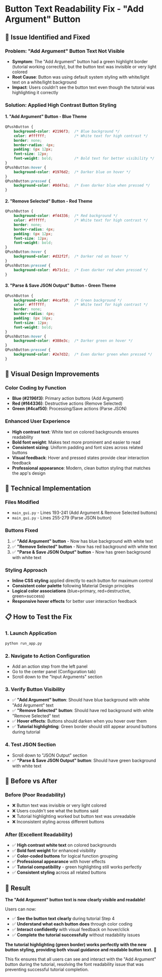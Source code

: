 # Button Text Readability Fix - "Add Argument" Button

## 🎯 **Issue Identified and Fixed**

### **Problem**: "Add Argument" Button Text Not Visible
- **Symptom**: The "Add Argument" button had a green highlight border (tutorial working correctly), but the button text was invisible or very light colored
- **Root Cause**: Button was using default system styling with white/light text on a white/light background
- **Impact**: Users couldn't see the button text even though the tutorial was highlighting it correctly

### **Solution**: Applied High Contrast Button Styling

#### **1. "Add Argument" Button - Blue Theme**
```css
QPushButton {
    background-color: #2196f3;  /* Blue background */
    color: #ffffff;             /* White text for high contrast */
    border: none;
    border-radius: 4px;
    padding: 6px 12px;
    font-size: 12px;
    font-weight: bold;          /* Bold text for better visibility */
}
QPushButton:hover {
    background-color: #1976d2;  /* Darker blue on hover */
}
QPushButton:pressed {
    background-color: #0d47a1;  /* Even darker blue when pressed */
}
```

#### **2. "Remove Selected" Button - Red Theme**
```css
QPushButton {
    background-color: #f44336;  /* Red background */
    color: #ffffff;             /* White text for high contrast */
    border: none;
    border-radius: 4px;
    padding: 6px 12px;
    font-size: 12px;
    font-weight: bold;
}
QPushButton:hover {
    background-color: #d32f2f;  /* Darker red on hover */
}
QPushButton:pressed {
    background-color: #b71c1c;  /* Even darker red when pressed */
}
```

#### **3. "Parse & Save JSON Output" Button - Green Theme**
```css
QPushButton {
    background-color: #4caf50;  /* Green background */
    color: #ffffff;             /* White text for high contrast */
    border: none;
    border-radius: 4px;
    padding: 8px 16px;
    font-size: 12px;
    font-weight: bold;
}
QPushButton:hover {
    background-color: #388e3c;  /* Darker green on hover */
}
QPushButton:pressed {
    background-color: #2e7d32;  /* Even darker green when pressed */
}
```

## 🎨 **Visual Design Improvements**

### **Color Coding by Function**
- **Blue (#2196f3)**: Primary action buttons (Add Argument)
- **Red (#f44336)**: Destructive actions (Remove Selected)
- **Green (#4caf50)**: Processing/Save actions (Parse JSON)

### **Enhanced User Experience**
- **High contrast text**: White text on colored backgrounds ensures readability
- **Bold font weight**: Makes text more prominent and easier to read
- **Consistent sizing**: Uniform padding and font sizes across related buttons
- **Visual feedback**: Hover and pressed states provide clear interaction feedback
- **Professional appearance**: Modern, clean button styling that matches the app's design

## 🔧 **Technical Implementation**

### **Files Modified**
- `main_gui.py` - Lines 193-241 (Add Argument & Remove Selected buttons)
- `main_gui.py` - Lines 255-279 (Parse JSON button)

### **Buttons Fixed**
1. ✅ **"Add Argument" button** - Now has blue background with white text
2. ✅ **"Remove Selected" button** - Now has red background with white text  
3. ✅ **"Parse & Save JSON Output" button** - Now has green background with white text

### **Styling Approach**
- **Inline CSS styling** applied directly to each button for maximum control
- **Consistent color palette** following Material Design principles
- **Logical color associations** (blue=primary, red=destructive, green=success)
- **Responsive hover effects** for better user interaction feedback

## 📋 **How to Test the Fix**

### **1. Launch Application**
```bash
python run_app.py
```

### **2. Navigate to Action Configuration**
- Add an action step from the left panel
- Go to the center panel (Configuration tab)
- Scroll down to the "Input Arguments" section

### **3. Verify Button Visibility**
- ✅ **"Add Argument" button**: Should have blue background with white "Add Argument" text
- ✅ **"Remove Selected" button**: Should have red background with white "Remove Selected" text
- ✅ **Hover effects**: Buttons should darken when you hover over them
- ✅ **Tutorial highlighting**: Green border should still appear around buttons during tutorial

### **4. Test JSON Section**
- Scroll down to "JSON Output" section
- ✅ **"Parse & Save JSON Output" button**: Should have green background with white text

## 🎯 **Before vs After**

### **Before (Poor Readability)**
- ❌ Button text was invisible or very light colored
- ❌ Users couldn't see what the buttons said
- ❌ Tutorial highlighting worked but button text was unreadable
- ❌ Inconsistent styling across different buttons

### **After (Excellent Readability)**
- ✅ **High contrast white text** on colored backgrounds
- ✅ **Bold font weight** for enhanced visibility
- ✅ **Color-coded buttons** for logical function grouping
- ✅ **Professional appearance** with hover effects
- ✅ **Tutorial compatibility** - green highlighting still works perfectly
- ✅ **Consistent styling** across all related buttons

## 🚀 **Result**

**The "Add Argument" button text is now clearly visible and readable!**

Users can now:
- ✅ **See the button text clearly** during tutorial Step 4
- ✅ **Understand what each button does** through color coding
- ✅ **Interact confidently** with visual feedback on hover/click
- ✅ **Complete the tutorial successfully** without readability issues

**The tutorial highlighting (green border) works perfectly with the new button styling, providing both visual guidance and readable button text.** 🎯

This fix ensures that all users can see and interact with the "Add Argument" button during the tutorial, resolving the font readability issue that was preventing successful tutorial completion.
